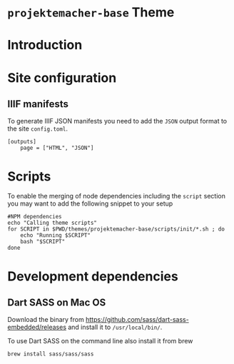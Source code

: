 `projektemacher-base` Theme
===========================

# Introduction

# Site configuration

## IIIF manifests

To generate IIIF JSON manifests you need to add the `JSON` output format to the site `config.toml`.

```
[outputs]
    page = ["HTML", "JSON"]
```

# Scripts

To enable the merging of node dependencies including the `script` section you may want to add the following snippet to your setup

```
#NPM dependencies
echo "Calling theme scripts"
for SCRIPT in $PWD/themes/projektemacher-base/scripts/init/*.sh ; do
    echo "Running $SCRIPT"
    bash "$SCRIPT"
done
```

# Development dependencies

## Dart SASS on Mac OS

Download the binary from https://github.com/sass/dart-sass-embedded/releases and install it to `/usr/local/bin/`.

To use Dart SASS on the command line also install it from brew

```
brew install sass/sass/sass
```

